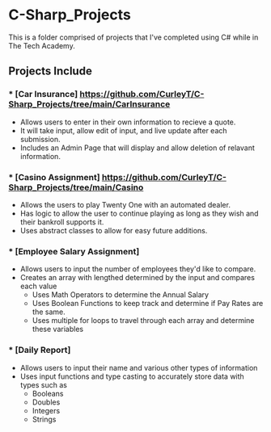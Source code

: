 # C-Sharp_Projects
This is a folder comprised of projects that I've completed using C# while in The Tech Academy.

## Projects Include

### * [Car Insurance] https://github.com/CurleyT/C-Sharp_Projects/tree/main/CarInsurance
   - Allows users to enter in their own information to recieve a quote.
   - It will take input, allow edit of input, and live update after each submission.
   - Includes an Admin Page that will display and allow deletion of relavant information.

### * [Casino Assignment] https://github.com/CurleyT/C-Sharp_Projects/tree/main/Casino
   - Allows the users to play Twenty One with an automated dealer.
   - Has logic to allow the user to continue playing as long as they wish and their bankroll supports it.
   - Uses abstract classes to allow for easy future additions.


### * [Employee Salary Assignment]
   - Allows users to input the number of employees they'd like to compare.
   - Creates an array with lengthed determined by the input and compares each value
      - Uses Math Operators to determine the Annual Salary
      - Uses Boolean Functions to keep track and determine if Pay Rates are the same.
      - Uses multiple for loops to travel through each array and determine these variables

### * [Daily Report]
   - Allows users to input their name and various other types of information
   - Uses input functions and type casting to accurately store data with types such as
      - Booleans
      - Doubles
      - Integers
      - Strings
 
